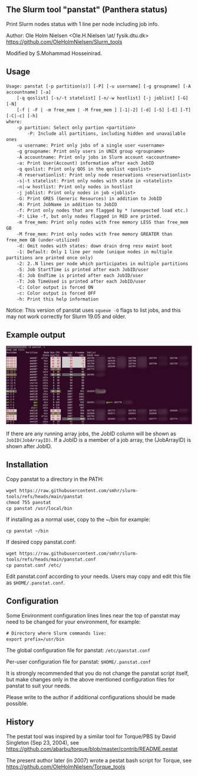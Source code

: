 The Slurm tool "panstat" (Panthera status)
--------------------------------------------------

Print Slurm nodes status with 1 line per node including job info.

Author: Ole Holm Nielsen <Ole.H.Nielsen \at/ fysik.dtu.dk>
https://github.com/OleHolmNielsen/Slurm_tools

Modified by S.Mohammad Hosseinirad.

Usage
-----

```
Usage: panstat [-p partition(s)] [-P] [-u username] [-g groupname] [-A accountname] [-a]
	[-q qoslist] [-s/-t statelist] [-n/-w hostlist] [-j joblist] [-G] [-N]
	[-f | -F | -m free_mem | -M free_mem ] [-1|-2] [-d] [-S] [-E] [-T] [-C|-c] [-h]
where:
	-p partition: Select only partion <partition>
        -P: Include all partitions, including hidden and unavailable ones
	-u username: Print only jobs of a single user <username> 
	-g groupname: Print only users in UNIX group <groupname>
	-A accountname: Print only jobs in Slurm account <accountname>
	-a: Print User(Account) information after each JobID
	-q qoslist: Print only QOS in the qoslist <qoslist>
	-R reservationlist: Print only node reservations <reservationlist>
	-s|-t statelist: Print only nodes with state in <statelist> 
	-n|-w hostlist: Print only nodes in hostlist
	-j joblist: Print only nodes in job <joblist>
	-G: Print GRES (Generic Resources) in addition to JobID
	-N: Print JobName in addition to JobID
	-f: Print only nodes that are flagged by * (unexpected load etc.)
	-F: Like -f, but only nodes flagged in RED are printed.
	-m free_mem: Print only nodes with free memory LESS than free_mem GB
	-M free_mem: Print only nodes with free memory GREATER than free_mem GB (under-utilized)
	-d: Omit nodes with states: down drain drng resv maint boot
	-1: Default: Only 1 line per node (unique nodes in multiple partitions are printed once only)
	-2: 2..N lines per node which participates in multiple partitions 
	-S: Job StartTime is printed after each JobID/user
	-E: Job EndTime is printed after each JobID/user
	-T: Job TimeUsed is printed after each JobID/user
	-C: Color output is forced ON
	-c: Color output is forced OFF
	-h: Print this help information
```

Notice: This version of panstat uses ```squeue -O``` flags to list jobs, and this may not work correctly for Slurm 19.05 and older.

Example output
--------------

![panstat example](panstat-example.png)

If there are any running array jobs, the JobID column will be shown as ```JobID(JobArrayID)```.
If a JobID is a member of a job array, the (JobArrayID) is shown after JobID.

Installation
------------

Copy panstat to a directory in the PATH:

```
wget https://raw.githubusercontent.com/smhr/slurm-tools/refs/heads/main/panstat
chmod 755 panstat
cp panstat /usr/local/bin
```

If installing as a normal user, copy to the ~/bin for example:

```
cp panstat ~/bin
```

If desired copy panstat.conf:

```
wget https://raw.githubusercontent.com/smhr/slurm-tools/refs/heads/main/panstat.conf
cp panstat.conf /etc/
```

Edit panstat.conf according to your needs.
Users may copy and edit this file as ```$HOME/.panstat.conf```.

Configuration
-------------

Some Environment configuration lines lines near the top of panstat may need to be changed for your environment, for example:

```
# Directory where Slurm commands live:
export prefix=/usr/bin
```

The global configuration file for panstat: ```/etc/panstat.conf```

Per-user configuration file for panstat: ```$HOME/.panstat.conf```

It is strongly recommended that you do not change the panstat script itself,
but make changes only in the above mentioned configuration files for panstat
to suit your needs.

Please write to the author if additional configurations should be made possible.

History
-------

The pestat tool was inspired by a similar tool for Torque/PBS by David Singleton (Sep 23, 2004),
see https://github.com/abarbu/torque/blob/master/contrib/README.pestat

The present author later (in 2007) wrote a pestat bash script for Torque, see https://github.com/OleHolmNielsen/Torque_tools

